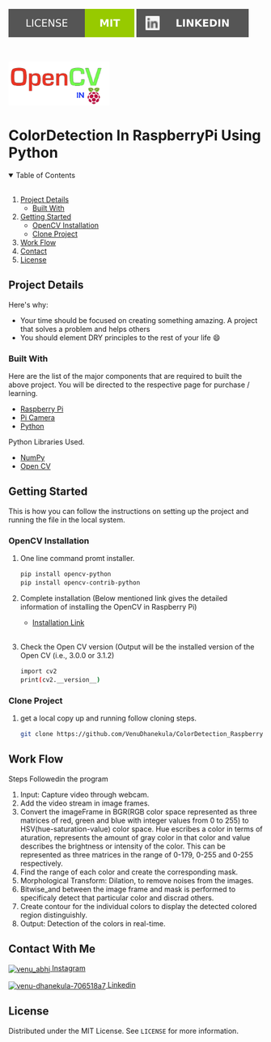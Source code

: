 [![MIT License][license-shield]][license-url]
[![LinkedIn][linkedin-shield]][linkedin-url]



<!-- PROJECT LOGO -->
<br />
<p align="left">
  <a >
    <img src="https://github.com/VenuDhanekula/LogoImages/blob/main/OpenCV_Logo.png" alt="Logo" width="200">
  </a>  
</p>

<!-- COLORDETECTION RASPBERRYPI PYTHON -->
# ColorDetection In RaspberryPi Using Python

<!-- TABLE OF CONTENTS -->
<details open="open">
  <summary>Table of Contents</summary>
  <br />
  <ol>
    <li>
      <a href="#project-details">Project Details</a>
      <ul>
        <li><a href="#built-with">Built With</a></li>
      </ul>
    </li>
    <li>
      <a href="#getting-started">Getting Started</a>
      <ul>
        <li><a href="#opencv-installation">OpenCV Installation</a></li>
        <li><a href="#clone-project">Clone Project</a></li>
      </ul>
    </li>
    <li><a href="#work-flow">Work Flow</a></li>
    <li><a href="#contact-with-me">Contact</a></li>
    <li><a href="#license">License</a></li>
  </ol>
</details>



<!-- ABOUT THE PROJECT -->
## Project Details

Here's why:
* Your time should be focused on creating something amazing. A project that solves a problem and helps others
* You should element DRY principles to the rest of your life :smile:

### Built With

Here are the list of the major components that are required to built the above project.
You will be directed to the respective page for purchase / learning.
* [Raspberry Pi](https://www.raspberrypi.org/products/)
* [Pi Camera](https://www.raspberrypi.org/products/camera-module-v2/)
* [Python](https://www.python.org/)

Python Libraries Used.
* [NumPy](https://numpy.org/)
* [Open CV](https://docs.opencv.org/master/d3/df2/tutorial_py_basic_ops.html)



<!-- GETTING STARTED -->
## Getting Started

This is how you can follow the instructions on setting up the project and running the file in the local system.

### OpenCV Installation

1. One line command promt installer.
   ```sh
   pip install opencv-python
   pip install opencv-contrib-python
   ```
2. Complete installation (Below mentioned link gives the detailed information of installing the OpenCV in Raspberry Pi)
   <br />
   
   * [Installation Link](https://docs.opencv.org/master/d3/df2/tutorial_py_basic_ops.html)
   
   <br />
3. Check the Open CV version (Output will be the installed version of the Open CV (i.e., 3.0.0 or 3.1.2)
   ```sh
   import cv2
   print(cv2.__version__)
   ```
### Clone Project

1. get a local copy up and running follow cloning steps.

   ```sh
   git clone https://github.com/VenuDhanekula/ColorDetection_RaspberryPi_Python.git
   ```
   
<!-- USAGE EXAMPLES -->
## Work Flow

Steps Followedin the program

1. Input: Capture video through webcam.
2. Add the video stream in image frames.
3. Convert the imageFrame in BGR(RGB color space represented as three matrices of red, green and blue with integer values from 0 to 255) to HSV(hue-saturation-value) color space.
Hue escribes a color in terms of aturation, represents the amount of gray color in that color and value describes the brightness or intensity of the color. This can be represented as three matrices in the range of 0-179, 0-255 and 0-255 respectively.
4. Find the range of each color and create the corresponding mask.
5. Morphological Transform: Dilation, to remove noises from the images.
6. Bitwise_and between the image frame and mask is performed to specificaly detect that particular color and discrad others.
7. Create contour for the individual colors to display the detected colored region distinguishly.
8. Output: Detection of the colors in real-time.




<!-- CONTACT -->
## Contact With Me

<p align="left">
<a href="https://instagram.com/venu_abhi" target="blank"><img align="center" src="https://raw.githubusercontent.com/rahuldkjain/github-profile-readme-generator/master/src/images/icons/Social/instagram.svg" alt="venu_abhi" height="30" width="40" /> Instagram</a>
  
<br />
  
<a href="https://linkedin.com/in/venu-dhanekula-706518a7" target="blank"><img align="center" src="https://raw.githubusercontent.com/rahuldkjain/github-profile-readme-generator/master/src/images/icons/Social/linked-in-alt.svg" alt="venu-dhanekula-706518a7" height="30" width="40" /> Linkedin</a>
</p>



<!-- LICENSE -->
## License

Distributed under the MIT License. See `LICENSE` for more information.





<!-- MARKDOWN LINKS & IMAGES -->
[license-shield]: https://github.com/VenuDhanekula/LogoImages/blob/main/LicenceMIT_Logo.svg
[license-url]: https://github.com/VenuDhanekula/ColorDetection_RaspberryPi_Python/blob/main/LICENSE
[linkedin-shield]: https://github.com/VenuDhanekula/LogoImages/blob/main/LinkedIn_Logo.svg
[linkedin-url]: https://linkedin.com/in/venu-dhanekula-706518a7
